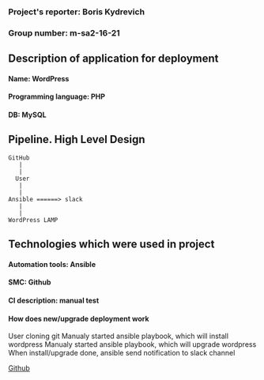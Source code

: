 ### Project's reporter: Boris Kydrevich

### Group number: m-sa2-16-21

## Description of application for deployment

#### Name: WordPress

#### Programming language: PHP

#### DB: MySQL

## Pipeline. High Level Design

````
GitHub
   |
   |
  User   
   |
   |
Ansible ======> slack
   |
   |
WordPress LAMP

`````

## Technologies which were used in project

#### Automation tools: Ansible
#### SMC: Github
#### CI description: manual test

#### How does new/upgrade deployment work
User cloning git
Manualy started ansible playbook, which will install wordpress
Manualy started ansible playbook, which will upgrade wordpress
When install/upgrade done, ansible send notification to slack channel

[Github](https://github.com/SunBrooo/BorisK.git)
